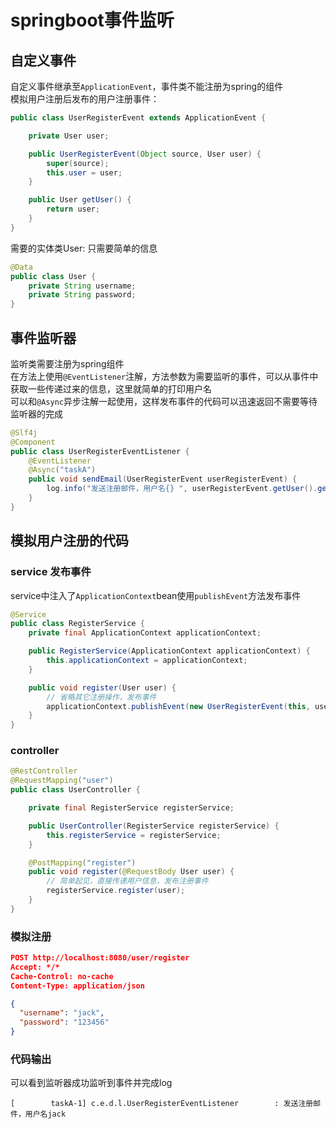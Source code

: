 # springboot事件监听

## 自定义事件

自定义事件继承至`ApplicationEvent`，事件类不能注册为spring的组件  
模拟用户注册后发布的用户注册事件：

``` java
public class UserRegisterEvent extends ApplicationEvent {

    private User user;

    public UserRegisterEvent(Object source, User user) {
        super(source);
        this.user = user;
    }

    public User getUser() {
        return user;
    }
}
```

需要的实体类User: 只需要简单的信息

``` java
@Data
public class User {
    private String username;
    private String password;
}
```

## 事件监听器

监听类需要注册为spring组件  
在方法上使用`@EventListener`注解，方法参数为需要监听的事件，可以从事件中获取一些传递过来的信息，这里就简单的打印用户名  
可以和`@Async`异步注解一起使用，这样发布事件的代码可以迅速返回不需要等待监听器的完成

``` java
@Slf4j
@Component
public class UserRegisterEventListener {
    @EventListener
    @Async("taskA")
    public void sendEmail(UserRegisterEvent userRegisterEvent) {
        log.info("发送注册邮件，用户名{} ", userRegisterEvent.getUser().getUsername());
    }
}
```

## 模拟用户注册的代码

### service 发布事件

service中注入了`ApplicationContext`bean使用`publishEvent`方法发布事件

``` java
@Service
public class RegisterService {
    private final ApplicationContext applicationContext;

    public RegisterService(ApplicationContext applicationContext) {
        this.applicationContext = applicationContext;
    }

    public void register(User user) {
        // 省略其它注册操作，发布事件
        applicationContext.publishEvent(new UserRegisterEvent(this, user));
    }
}
```

### controller

``` java
@RestController
@RequestMapping("user")
public class UserController {

    private final RegisterService registerService;

    public UserController(RegisterService registerService) {
        this.registerService = registerService;
    }

    @PostMapping("register")
    public void register(@RequestBody User user) {
        // 简单起见，直接传递用户信息，发布注册事件
        registerService.register(user);
    }
}

```

### 模拟注册

``` json
POST http://localhost:8080/user/register
Accept: */*
Cache-Control: no-cache
Content-Type: application/json

{
  "username": "jack",
  "password": "123456"
}
```

### 代码输出

可以看到监听器成功监听到事件并完成log

``` text
[        taskA-1] c.e.d.l.UserRegisterEventListener        : 发送注册邮件，用户名jack
```

